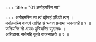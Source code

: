 +++
title = "01 अमोहमस्मि सा"

+++
अमोहमस्मि सा त्वं द्यौरहं पृथिवी त्वम् ।  
मनोहमस्मि वाक्त्वं ताविह सं भवाव प्रजामा जनयावहै॥ १ ॥  
जनियन्ति नो अग्रवः पुत्रियन्ति सुदानवः ।  
अरिष्टासः सचेमहि बृहते वाजसातये ॥ २ ॥